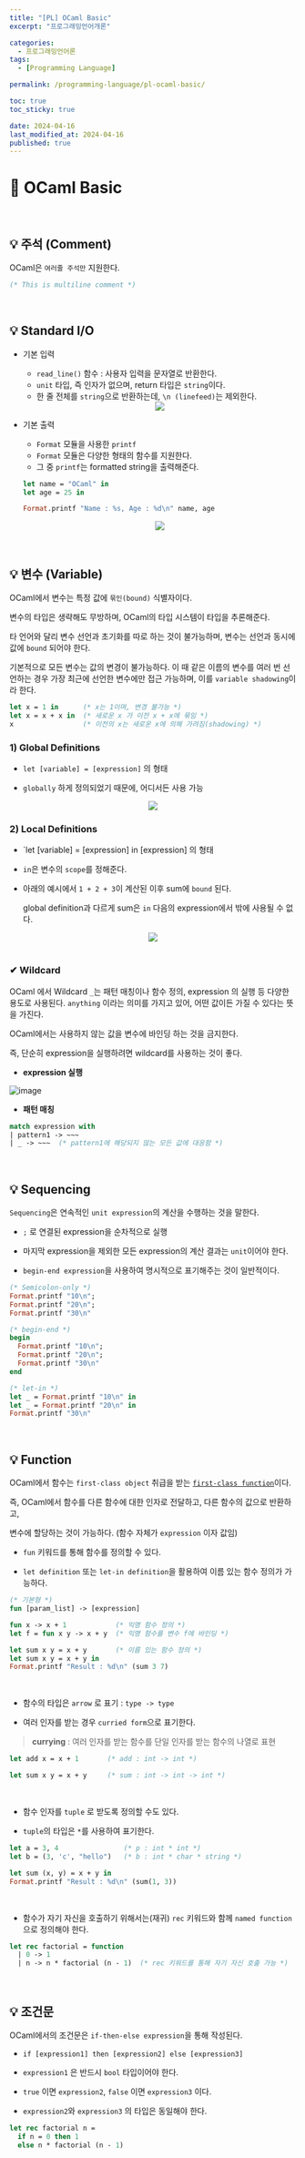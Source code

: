 ```yaml
---
title: "[PL] OCaml Basic"
excerpt: "프로그래밍언어개론"

categories:
  - 프로그래밍언어론
tags:
  - [Programming Language]

permalink: /programming-language/pl-ocaml-basic/

toc: true
toc_sticky: true

date: 2024-04-16
last_modified_at: 2024-04-16
published: true
---
```


# 👑 OCaml Basic

<br>

## 💡 주석 (Comment)

OCaml은 `여러줄 주석만` 지원한다.

```ocaml
(* This is multiline comment *)
```

<br>

## 💡 Standard I/O

* 기본 입력 <br>

    - `read_line()` 함수 : 사용자 입력을 문자열로 반환한다.
    - `unit` 타입, 즉 인자가 없으며, return 타입은 `string`이다.
    - 한 줄 전체를 `string`으로 반환하는데, `\n (linefeed)`는 제외한다.

    <center><img src="https://github.com/jinwoojwa/jinwoo.github.io/assets/112393728/6a08b840-de75-4ed1-93a4-db7cde79d412"></center>

* 기본 출력 <br>

    - `Format` 모듈을 사용한 `printf`
    - `Format` 모듈은 다양한 형태의 함수를 지원한다.
    - 그 중 `printf`는 formatted string을 출력해준다.

    ```ml
    let name = "OCaml" in
    let age = 25 in

    Format.printf "Name : %s, Age : %d\n" name, age
    ```

    <center><img src="https://github.com/jinwoojwa/jinwoo.github.io/assets/112393728/f1460f33-b180-49d2-8449-d4050712c4fe"></center>

<br>

## 💡 변수 (Variable)

OCaml에서 변수는 특정 값에 `묶인(bound)` 식별자이다. <br>

변수의 타입은 생략해도 무방하며, OCaml의 타입 시스템이 타입을 추론해준다. <br>

타 언어와 달리 변수 선언과 초기화를 따로 하는 것이 불가능하며, 변수는 선언과 동시에 값에 `bound` 되어야 한다. <br>

기본적으로 모든 변수는 값의 변경이 불가능하다. 이 때 같은 이름의 변수를 여러 번 선언하는 경우 가장 최근에 선언한 변수에만 접근 가능하며, 이를 `variable shadowing`이라 한다. <br>

```ocaml
let x = 1 in      (* x는 1이며, 변경 불가능 *)
let x = x + x in  (* 새로운 x 가 이전 x + x에 묶임 *)
x                 (* 이전의 x는 새로운 x에 의해 가려짐(shadowing) *)
```

### 1) Global Definitions

- `let [variable] = [expression]` 의 형태 <br>

- `globally` 하게 정의되었기 때문에, 어디서든 사용 가능 <br>

<center><img src="https://github.com/jinwoojwa/jinwoo.github.io/assets/112393728/207839b6-7ae5-4040-8c45-ca1575ae0725"></center>

### 2) Local Definitions

- `let [variable] = [expression] in [expression] 의 형태 <br>

- `in`은 변수의 `scope`를 정해준다. <br>

- 아래의 예시에서 `1 + 2 + 3`이 계산된 이후 sum에 `bound` 된다. <br>

  global definition과 다르게 sum은 `in` 다음의 expression에서 밖에 사용될 수 없다. <br>

<center><img src="https://github.com/jinwoojwa/jinwoo.github.io/assets/112393728/02602938-6a4e-4d38-9f7b-ae8eaca130b2"></center>

<br>

### ✔ Wildcard

OCaml 에서 Wildcard `_`는 패턴 매칭이나 함수 정의, expression 의 실행 등 다양한 용도로 사용된다. `anything` 이라는 의미를 가지고 있어, 어떤 값이든 가질 수 있다는 뜻을 가진다. <br>

OCaml에서는 사용하지 않는 값을 변수에 바인딩 하는 것을 금지한다. <br>

즉, 단순히 expression을 실행하려면 wildcard를 사용하는 것이 좋다.

- **expression 실행** <br>

![image](https://github.com/jinwoojwa/jinwoo.github.io/assets/112393728/c22eb9cc-b621-420c-8256-8d05a2232dc7)

- **패턴 매칭** <br>

```ml
match expression with
| pattern1 -> ~~~
| _ -> ~~~  (* pattern1에 해당되지 않는 모든 값에 대응함 *)
```

<br>

## 💡 Sequencing

`Sequencing`은 연속적인 `unit expression`의 계산을 수행하는 것을 말한다. <br>

- `;` 로 연결된 expression을 순차적으로 실행 <br>

- 마지막 expression을 제외한 모든 expression의 계산 결과는 `unit`이어야 한다. <br>

- `begin-end expression`을 사용하여 명시적으로 표기해주는 것이 일반적이다. <br>

```ml
(* Semicolon-only *)
Format.printf "10\n";
Format.printf "20\n";
Format.printf "30\n"

(* begin-end *)
begin
  Format.printf "10\n";
  Format.printf "20\n";
  Format.printf "30\n"
end

(* let-in *)
let _ = Format.printf "10\n" in
let _ = Format.printf "20\n" in
Format.printf "30\n"
```

<br>

## 💡 Function

OCaml에서 함수는 `first-class object` 취급을 받는 [`first-class function`](https://en.wikipedia.org/wiki/First-class_function)이다. <br>

즉, OCaml에서 함수를 다른 함수에 대한 인자로 전달하고, 다른 함수의 값으로 반환하고, <br>

변수에 할당하는 것이 가능하다. (함수 자체가 `expression` 이자 값임) <br>

- `fun` 키워드를 통해 함수를 정의할 수 있다. <br>

- `let definition` 또는 `let-in definition`을 활용하여 이름 있는 함수 정의가 가능하다. <br>

```ml
(* 기본형 *)
fun [param_list] -> [expression]

fun x -> x + 1            (* 익명 함수 정의 *)
let f = fun x y -> x + y  (* 익명 함수를 변수 f에 바인딩 *)

let sum x y = x + y       (* 이름 있는 함수 정의 *)
let sum x y = x + y in
Format.printf "Result : %d\n" (sum 3 7)
```

<br>

- 함수의 타입은 `arrow` 로 표기 : `type -> type` <br>

- 여러 인자를 받는 경우 `curried form`으로 표기한다.

> **currying** : 여러 인자를 받는 함수를 단일 인자를 받는 함수의 나열로 표현

```ml
let add x = x + 1       (* add : int -> int *)

let sum x y = x + y     (* sum : int -> int -> int *)
```

<br>

- 함수 인자를 `tuple` 로 받도록 정의할 수도 있다. <br>

- `tuple`의 타입은 `*`를 사용하여 표기한다. <br>

```ml
let a = 3, 4                (* p : int * int *)
let b = (3, 'c', "hello")   (* b : int * char * string *)

let sum (x, y) = x + y in
Format.printf "Result : %d\n" (sum(1, 3))
```

<br>

- 함수가 자기 자신을 호출하기 위해서는(재귀) `rec` 키워드와 함께 `named function` 으로 정의해야 한다.

```ml
let rec factorial = function
  | 0 -> 1
  | n -> n * factorial (n - 1)  (* rec 키워드를 통해 자기 자신 호출 가능 *)
```

<br>

## 💡 조건문

OCaml에서의 조건문은 `if-then-else expression`을 통해 작성된다.

- `if [expression1] then [expression2] else [expression3]` <br>

- `expression1` 은 반드시 `bool` 타입이어야 한다. <br>

- `true` 이면 `expression2`, `false` 이면 `expression3` 이다. <br>

- `expression2`와 `expression3` 의 타입은 동일해야 한다. <br>

```ml
let rec factorial n =
  if n = 0 then 1
  else n * factorial (n - 1)
```
